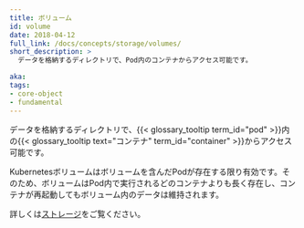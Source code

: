 ```yaml
---
title: ボリューム
id: volume
date: 2018-04-12
full_link: /docs/concepts/storage/volumes/
short_description: >
  データを格納するディレクトリで、Pod内のコンテナからアクセス可能です。

aka:
tags:
- core-object
- fundamental
---
```

 データを格納するディレクトリで、{{< glossary_tooltip term_id="pod" >}}内の{{< glossary_tooltip text="コンテナ" term_id="container" >}}からアクセス可能です。

<!--more-->

Kubernetesボリュームはボリュームを含んだPodが存在する限り有効です。そのため、ボリュームはPod内で実行されるどのコンテナよりも長く存在し、コンテナが再起動してもボリューム内のデータは維持されます。

詳しくは[ストレージ](/ja/docs/concepts/storage/)をご覧ください。
